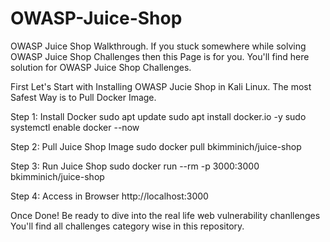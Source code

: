 # OWASP-Juice-Shop
OWASP Juice Shop Walkthrough. If you stuck somewhere while solving OWASP Juice Shop Challenges then this Page is for you. You'll find here solution for OWASP Juice Shop Challenges.

First Let's Start with Installing OWASP Jucie Shop in Kali Linux.
The most Safest Way is to Pull Docker Image.

Step 1: Install Docker
sudo apt update
sudo apt install docker.io -y
sudo systemctl enable docker --now

Step 2: Pull Juice Shop Image
sudo docker pull bkimminich/juice-shop

Step 3: Run Juice Shop
sudo docker run --rm -p 3000:3000 bkimminich/juice-shop

Step 4: Access in Browser
http://localhost:3000

Once Done! Be ready to dive into the real life web vulnerability chanllenges
You'll find all challenges category wise in this repository.
